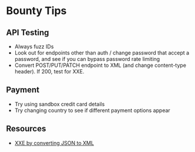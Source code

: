 # Bounty Tips

## API Testing
- Always fuzz IDs
- Look out for endpoints other than auth / change password that accept a password, and see if you can bypass password rate limiting
- Convert POST/PUT/PATCH endpoint to XML (and change content-type header). If 200, test for XXE.

## Payment
- Try using sandbox credit card details
- Try changing country to see if different payment options appear

## Resources
- [XXE  by converting JSON to XML](https://twitter.com/11xuxx/status/1250764273623629826)
